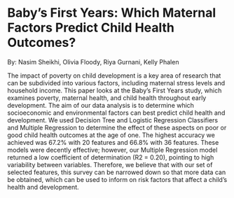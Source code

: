 # Baby’s First Years: Which Maternal Factors Predict Child Health Outcomes?
By: Nasim Sheikhi, Olivia Floody, Riya Gurnani, Kelly Phalen 

The impact of poverty on child development is a key area of research that can be subdivided into various factors, including maternal stress levels and household income. This paper looks at the Baby’s First Years study, which examines poverty, maternal health, and child health throughout early development. The aim of our data analysis is to determine which socioeconomic and environmental factors can best predict child health and development. We used Decision Tree and Logistic Regression Classifiers and Multiple Regression to determine the effect of these aspects on poor or good child health outcomes at the age of one. The highest accuracy we achieved was 67.2% with 20 features and 66.8% with 36 features. These models were decently effective; however, our Multiple Regression model returned a low coefficient of determination (R2 = 0.20), pointing to high variability between variables. Therefore, we believe that with our set of selected features, this survey can be narrowed down so that more data can be obtained, which can be used to inform on risk factors that affect a child’s health and development.
